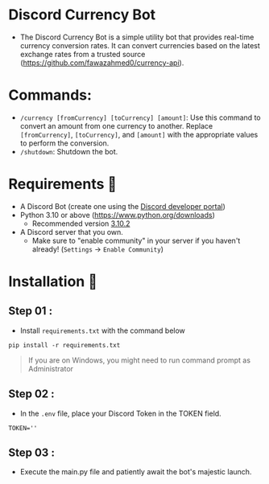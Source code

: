 # Discord Currency Bot
- The Discord Currency Bot is a simple utility bot that provides real-time currency conversion rates. It can convert currencies based on the latest exchange rates from a trusted source (https://github.com/fawazahmed0/currency-api).

# Commands:
- `/currency [fromCurrency] [toCurrency] [amount]`: Use this command to convert an amount from one currency to another. Replace `[fromCurrency]`, `[toCurrency]`, and `[amount]` with the appropriate values to perform the conversion.
- `/shutdown`: Shutdown the bot.

# Requirements 🧾
- A Discord Bot (create one using the [Discord developer portal](https://discord.com/developers/applications))
- Python 3.10 or above (https://www.python.org/downloads)
  - Recommended version [3.10.2](https://www.python.org/downloads/release/python-3102/)
- A Discord server that you own.
  - Make sure to "enable community" in your server if you haven't already! (`Settings` -> `Enable Community`)

# Installation 🚀
## Step 01 :
- Install `requirements.txt` with the command below 
```
pip install -r requirements.txt
```
> If you are on Windows, you might need to run command prompt as Administrator

## Step 02 :
- In the `.env` file, place your Discord Token in the TOKEN field.
```
TOKEN=''
```

## Step 03 :
- Execute the main.py file and patiently await the bot's majestic launch.
